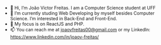 - 👋 Hi, I’m João Victor Freitas. I am a Computer Science student at UFF
- 👀 I’m currently studing Web Developing by myself besides Computer Science. I’m interested in Back-End and Front-End.
- 🌱 My focus is on ReactJS and PHP.
- 📫 You can reach me at joaovfreitas00@gmail.com or my LinkedIn: https://www.linkedin.com/in/joaov-freitas/

<!---
joaov-freitas/joaov-freitas is a ✨ special ✨ repository because its `README.md` (this file) appears on your GitHub profile.
You can click the Preview link to take a look at your changes.
--->
